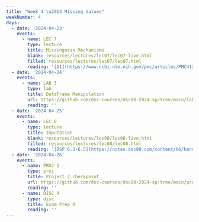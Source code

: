 ```yaml
---
title: "Week 4 \u2013 Missing Values"
weekNumber: 4
days:
  - date: '2024-04-23'
    events:
      - name: LEC 7
        type: lecture
        title: Missingness Mechanisms
        blank: resources/lectures/lec07/lec07-live.html
        filled: resources/lectures/lec07/lec07.html
        reading: '[A1](https://www.ncbi.nlm.nih.gov/pmc/articles/PMC4121561/), [A2](https://stefvanbuuren.name/fimd/sec-MCAR.html)'
  - date: '2024-04-24'
    events:
      - name: LAB 3
        type: lab
        title: DataFrame Manipulation
        url: https://github.com/dsc-courses/dsc80-2024-sp/tree/main/labs/lab03
        reading: ''
  - date: '2024-04-25'
    events:
      - name: LEC 8
        type: lecture
        title: Imputation
        blank: resources/lectures/lec08/lec08-live.html
        filled: resources/lectures/lec08/lec08.html
        reading: '[DSP 6.3-6.5](https://notes.dsc80.com/content/06/handling-missing-data.html)'
  - date: '2024-04-26'
    events:
      - name: PROJ 2
        type: proj
        title: Project 2 checkpoint
        url: https://github.com/dsc-courses/dsc80-2024-sp/tree/main/projects/02-loan_applications
        reading: ''
      - name: DISC 4
        type: disc
        title: Exam Prep 4
        reading: ''
---
```

